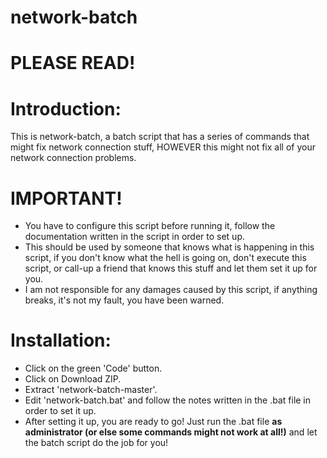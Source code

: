 # network-batch
# PLEASE READ!
# Introduction:
This is network-batch, a batch script that has a series of commands that might fix network connection stuff, HOWEVER this might not fix all of your network connection problems.
# IMPORTANT!
- You have to configure this script before running it, follow the documentation written in the script in order to set up.
- This should be used by someone that knows what is happening in this script, if you don't know what the hell is going on, don't execute this script, or call-up a friend that knows this stuff and let them set it up for you.
- I am not responsible for any damages caused by this script, if anything breaks, it's not my fault, you have been warned.
# Installation:
- Click on the green 'Code' button.
- Click on Download ZIP.
- Extract 'network-batch-master'.
- Edit 'network-batch.bat' and follow the notes written in the .bat file in order to set it up.
- After setting it up, you are ready to go! Just run the .bat file **as administrator (or else some commands might not work at all!)** and let the batch script do the job for you!
